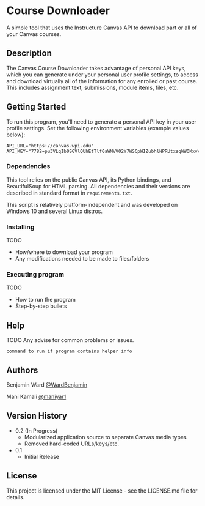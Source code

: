# Course Downloader

A simple tool that uses the Instructure Canvas API to download part or all of your Canvas courses.

## Description

The Canvas Course Downloader takes advantage of personal API keys, which you can generate under your personal user 
profile settings, to access and download virtually all of the information for any enrolled or past course. This includes
assignment text, submissions, module items, files, etc.

## Getting Started

To run this program, you'll need to generate a personal API key in your user profile settings. Set the following 
environment variables (example values below):

```
API_URL="https://canvas.wpi.edu"
API_KEY="7782~pu3VLqIb0SGVlQUhEtTlf0aWMVV02Y7WSCpWIZubhlNPRUtxsqWWOKxvVAuWICNh"
```

### Dependencies

This tool relies on the public Canvas API, its Python bindings, and BeautifulSoup for HTML parsing. All dependencies and
their versions are described in standard format in `requirements.txt`.

This script is relatively platform-independent and was developed on Windows 10 and several Linux distros.

### Installing

TODO
* How/where to download your program
* Any modifications needed to be made to files/folders

### Executing program

TODO
* How to run the program
* Step-by-step bullets

## Help

TODO
Any advise for common problems or issues.
```
command to run if program contains helper info
```

## Authors

Benjamin Ward [@WardBenjamin](https://twitter.com/bwarddev)

Mani Kamali [@maniyar1](https://github.com/maniyar1)

## Version History

* 0.2 (In Progress)
    * Modularized application source to separate Canvas media types
    * Removed hard-coded URLs/keys/etc.
* 0.1
    * Initial Release

## License

This project is licensed under the MIT License - see the LICENSE.md file for details.
